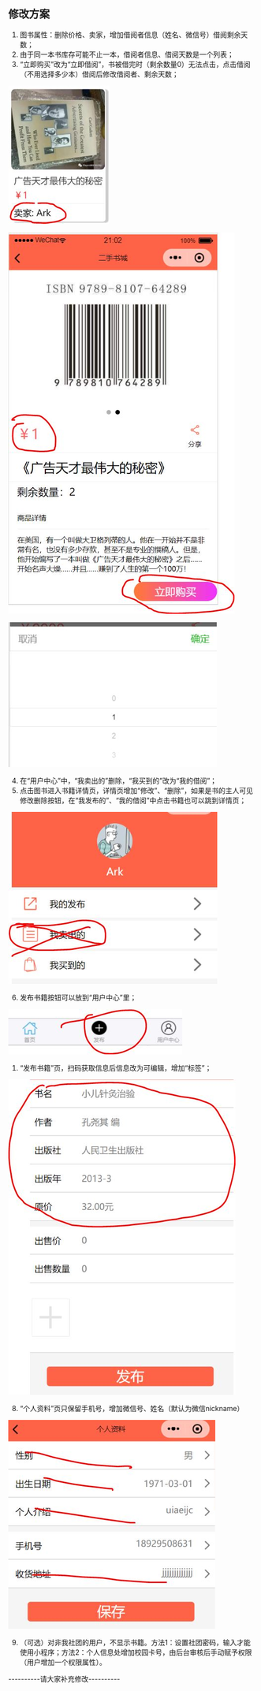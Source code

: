 ## 修改方案

1. 图书属性：删除价格、卖家，增加借阅者信息（姓名、微信号）借阅剩余天数；
2. 由于同一本书库存可能不止一本，借阅者信息、借阅天数是一个列表；
3. “立即购买”改为“立即借阅”，书被借完时（剩余数量0）无法点击，点击借阅（不用选择多少本）借阅后修改借阅者、剩余天数；

![book-info](book-info.JPG)

![book-detail](book-detail.JPG)

![choose-num](choose-num.JPG)

4. 在“用户中心”中，“我卖出的”删除，“我买到的”改为“我的借阅”；
5. 点击图书进入书籍详情页，详情页增加“修改”、“删除”，如果是书的主人可见修改删除按钮，在“我发布的”、“我的借阅”中点击书籍也可以跳到详情页；

![user-center](user-center.JPG)

6. 发布书籍按钮可以放到“用户中心”里；

![tab-bar](tab-bar.JPG)


1. “发布书籍”页，扫码获取信息后信息改为可编辑，增加“标签”；

![publish-detail](publish-detail.JPG)

8. “个人资料”页只保留手机号，增加微信号、姓名（默认为微信nickname）

![user-info](user-info.JPG)

9.  （可选）对非我社团的用户，不显示书籍。方法1：设置社团密码，输入才能使用小程序；方法2：个人信息处增加校园卡号，由后台审核后手动赋予权限（用户增加一个权限属性）。

----------请大家补充修改----------
